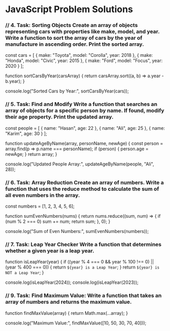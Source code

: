 # JavaScript Problem Solutions


### // 4. Task: Sorting Objects Create an array of objects representing cars with properties like make, model, and year. Write a function to sort the array of cars by the year of manufacture in ascending order. Print the sorted array.

const cars = [
  { make: "Toyota", model: "Corolla", year: 2018 },
  { make: "Honda", model: "Civic", year: 2015 },
  { make: "Ford", model: "Focus", year: 2020 }
];

function sortCarsByYear(carsArray) {
  return carsArray.sort((a, b) => a.year - b.year);
}

console.log("Sorted Cars by Year:", sortCarsByYear(cars));


### // 5. Task: Find and Modify Write a function that searches an array of objects for a specific person by name. If found, modify their age property. Print the updated array.

const people = [
  { name: "Hasan", age: 22 },
  { name: "Ali", age: 25 },
  { name: "Karim", age: 30 }
];

function updateAgeByName(array, personName, newAge) {
  const person = array.find(p => p.name === personName);
  if (person) {
    person.age = newAge;
  }
  return array;
}

console.log("Updated People Array:", updateAgeByName(people, "Ali", 28));


### // 6. Task: Array Reduction Create an array of numbers. Write a function that uses the reduce method to calculate the sum of all even numbers in the array.

const numbers = [1, 2, 3, 4, 5, 6];

function sumEvenNumbers(nums) {
  return nums.reduce((sum, num) => {
    if (num % 2 === 0) sum += num;
    return sum;
  }, 0);
}

console.log("Sum of Even Numbers:", sumEvenNumbers(numbers));


### // 7. Task: Leap Year Checker Write a function that determines whether a given year is a leap year. 

function isLeapYear(year) {
  if ((year % 4 === 0 && year % 100 !== 0) || (year % 400 === 0)) {
    return `${year} is a Leap Year`;
  }
  return `${year} is NOT a Leap Year`;
}

console.log(isLeapYear(2024));
console.log(isLeapYear(2023));
 


### // 9. Task: Find Maximum Value: Write a function that takes an array of numbers and returns the maximum value.

function findMaxValue(array) {
  return Math.max(...array);
}

console.log("Maximum Value:", findMaxValue([10, 50, 30, 70, 40]));
